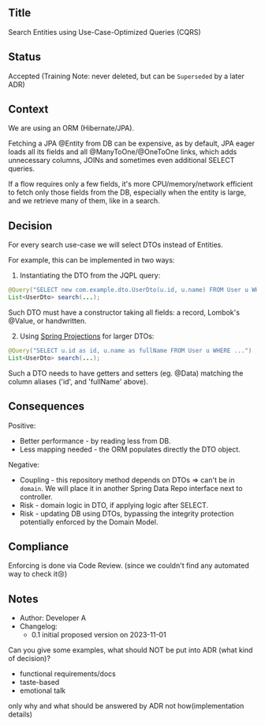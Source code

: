 ## Title
Search Entities using Use-Case-Optimized Queries (CQRS)

## Status
Accepted
(Training Note: never deleted, but can be `Superseded` by a later ADR)

## Context
We are using an ORM (Hibernate/JPA). 

Fetching a JPA @Entity from DB can be expensive, 
as by default, JPA eager loads all its fields and
all @ManyToOne/@OneToOne links, 
which adds unnecessary columns, JOINs 
and sometimes even additional SELECT queries.

If a flow requires only a few fields,
it's more CPU/memory/network efficient to fetch 
only those fields from the DB, especially when
the entity is large, and we retrieve many of them, 
like in a search.

## Decision
For every search use-case we will select DTOs instead of Entities.

For example, this can be implemented in two ways:
1) Instantiating the DTO from the JQPL query:
```java
@Query("SELECT new com.example.dto.UserDto(u.id, u.name) FROM User u WHERE ...")
List<UserDto> search(...);
```
Such DTO must have a constructor taking all fields:
a record, Lombok's @Value, or handwritten.

2) Using [Spring Projections](https://docs.spring.io/spring-data/jpa/reference/repositories/projections.html) for larger DTOs:
```java
@Query("SELECT u.id as id, u.name as fullName FROM User u WHERE ...")
List<UserDto> search(...);
```
Such a DTO needs to have getters and setters (eg. @Data)
matching the column aliases ('id', and 'fullName' above).

## Consequences
Positive:
- Better performance - by reading less from DB.
- Less mapping needed - the ORM populates directly the DTO object.

Negative:
- Coupling - this repository method depends on DTOs => can't be in `domain`.
We will place it in another Spring Data Repo interface next to controller.
- Risk - domain logic in DTO, if applying logic after SELECT.
- Risk - updating DB using DTOs, bypassing the integrity protection
potentially enforced by the Domain Model.

## Compliance
Enforcing is done via Code Review.
(since we couldn't find any automated way to check it😢)

## Notes
- Author: Developer A 
- Changelog: 
  - 0.1 initial proposed version on 2023-11-01


Can you give some examples, what should NOT be put into ADR (what kind of decision)?
- functional requirements/docs
- taste-based
- emotional talk


only why and what should be answered by ADR not how(implementation details)
